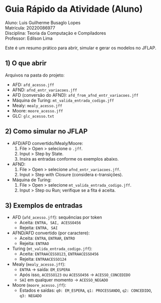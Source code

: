 # Guia Rápido da Atividade (Aluno)

Aluno: Luis Guilherme Busaglo Lopes  
Matrícula: 20220086977  
Disciplina: Teoria da Computação e Compiladores  
Professor: Edilson Lima

Este é um resumo prático para abrir, simular e gerar os modelos no JFLAP.

## 1) O que abrir
Arquivos na pasta do projeto:
- AFD: `afd_acesso.jff`
- AFND: `afnd_entr_variacoes.jff`
- AFD (conversão do AFND): `afd_from_afnd_entr_variacoes.jff`
- Máquina de Turing: `mt_valida_entrada_codigo.jff`
- Mealy: `mealy_acesso.jff`
- Moore: `moore_acesso.jff`
- GLC: `glc_acesso.txt`

## 2) Como simular no JFLAP
- AFD/AFD convertido/Mealy/Moore:
  1. File > Open > selecione o `.jff`.
  2. Input > Step by State.
  3. Insira as entradas conforme os exemplos abaixo.
- AFND:
  1. File > Open > selecione `afnd_entr_variacoes.jff`.
  2. Input > Step with Closure (considera ε-transições).
- Máquina de Turing:
  1. File > Open > selecione `mt_valida_entrada_codigo.jff`.
  2. Input > Step ou Run; verifique se a fita é aceita.

## 3) Exemplos de entradas
- AFD (`afd_acesso.jff`): sequências por token
  - Aceita: `ENTRA, SAI, ACESSO456`
  - Rejeita: `ENTRA, SAI`
- AFND/AFD convertido (por caractere):
  - Aceita: `ENTRA`, `ENTRAR`, `ENTRO`
  - Rejeita: `ENTRAO`
- Turing (`mt_valida_entrada_codigo.jff`):
  - Aceita: `ENTRAACESSO123`, `ENTRAACESSO456`
  - Rejeita: `ENTRAACESSO124`
- Mealy (`mealy_acesso.jff`):
  - `ENTRA` → saída: `EM_ESPERA`
  - Após isso, `ACESSO123` ou `ACESSO456` → `ACESSO_CONCEDIDO`
  - `SAI` em qualquer momento → `ACESSO_NEGADO`
- Moore (`moore_acesso.jff`):
  - Estados e saídas: `q0: EM_ESPERA`, `q1: PROCESSANDO`, `q2: CONCEDIDO`, `q3: NEGADO`